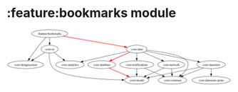 # :feature:bookmarks module

![Dependency graph](../../docs/images/graphs/dep_graph_feature_bookmarks.svg)
